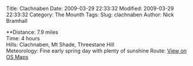 Title: Clachnaben
Date: 2009-03-29 22:33:32
Modified: 2009-03-29 22:33:32
Category: The Mounth
Tags: 
Slug: clachnaben
Author: Nick Bramhall

**Distance: 7.9 miles  
Time: 4 hours  
Hills: Clachnaben, Mt Shade, Threestane Hill  
Meteorology: Fine early spring day with plenty of sunshine
Route: [View on OS Maps](https://www.invertedworld.co.uk/hillwalking/hillwalk/307)
